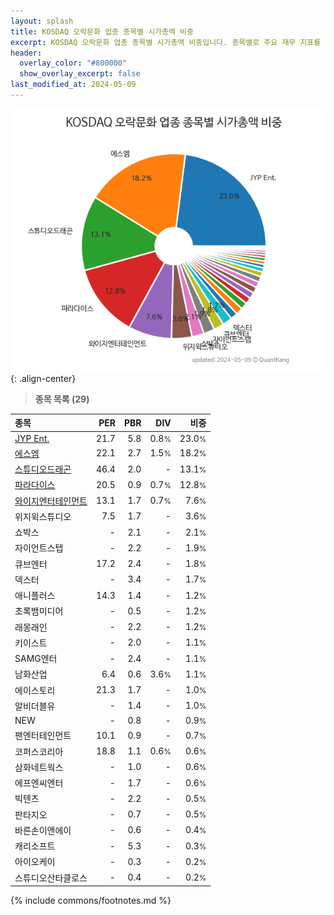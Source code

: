 ```yaml
---
layout: splash
title: KOSDAQ 오락문화 업종 종목별 시가총액 비중
excerpt: KOSDAQ 오락문화 업종 종목별 시가총액 비중입니다. 종목별로 주요 재무 지표를 함께 표시합니다.
header:
  overlay_color: "#800000"
  show_overlay_excerpt: false
last_modified_at: 2024-05-09
---
```



![KOSDAQ 오락문화 업종 종목별 시가총액 비중](/stats/sector/images/kosdaq_업종_오락문화_종목.png){: .align-center}


> **종목 목록 (29)**<a id="list"></a>

| **종목** | **PER** | **PBR** | **DIV** | **비중** |
| :------- | ------: | ------: | ------: | -------: |
| [JYP Ent.](/035900/) | 21.7 | 5.8 | 0.8<small>%</small> | 23.0<small>%</small> |
| [에스엠](/041510/) | 22.1 | 2.7 | 1.5<small>%</small> | 18.2<small>%</small> |
| [스튜디오드래곤](/253450/) | 46.4 | 2.0 | - | 13.1<small>%</small> |
| [파라다이스](/034230/) | 20.5 | 0.9 | 0.7<small>%</small> | 12.8<small>%</small> |
| [와이지엔터테인먼트](/122870/) | 13.1 | 1.7 | 0.7<small>%</small> | 7.6<small>%</small> |
| 위지윅스튜디오 | 7.5 | 1.7 | - | 3.6<small>%</small> |
| 쇼박스 | - | 2.1 | - | 2.1<small>%</small> |
| 자이언트스텝 | - | 2.2 | - | 1.9<small>%</small> |
| 큐브엔터 | 17.2 | 2.4 | - | 1.8<small>%</small> |
| 덱스터 | - | 3.4 | - | 1.7<small>%</small> |
| 애니플러스 | 14.3 | 1.4 | - | 1.2<small>%</small> |
| 초록뱀미디어 | - | 0.5 | - | 1.2<small>%</small> |
| 래몽래인 | - | 2.2 | - | 1.2<small>%</small> |
| 키이스트 | - | 2.0 | - | 1.1<small>%</small> |
| SAMG엔터 | - | 2.4 | - | 1.1<small>%</small> |
| 남화산업 | 6.4 | 0.6 | 3.6<small>%</small> | 1.1<small>%</small> |
| 에이스토리 | 21.3 | 1.7 | - | 1.0<small>%</small> |
| 알비더블유 | - | 1.4 | - | 1.0<small>%</small> |
| NEW | - | 0.8 | - | 0.9<small>%</small> |
| 팬엔터테인먼트 | 10.1 | 0.9 | - | 0.7<small>%</small> |
| 코퍼스코리아 | 18.8 | 1.1 | 0.6<small>%</small> | 0.6<small>%</small> |
| 삼화네트웍스 | - | 1.0 | - | 0.6<small>%</small> |
| 에프엔씨엔터 | - | 1.7 | - | 0.6<small>%</small> |
| 빅텐츠 | - | 2.2 | - | 0.5<small>%</small> |
| 판타지오 | - | 0.7 | - | 0.5<small>%</small> |
| 바른손이앤에이 | - | 0.6 | - | 0.4<small>%</small> |
| 캐리소프트 | - | 5.3 | - | 0.3<small>%</small> |
| 아이오케이 | - | 0.3 | - | 0.2<small>%</small> |
| 스튜디오산타클로스 | - | 0.4 | - | 0.2<small>%</small> |

{% include commons/footnotes.md %}